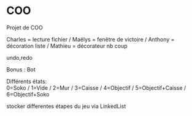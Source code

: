 # COO
Projet de COO 

Charles = lecture fichier / Maëlys = fenêtre de victoire / Anthony = décoration liste / Mathieu = décorateur nb coup

undo,redo

Bonus : Bot

Différents états:             
0=Soko / 1=Vide / 2=Mur / 3=Caisse / 4=Objectif / 5=Objectif+Caisse / 6=Objectif+Soko

stocker differentes étapes du jeu via LinkedList 
